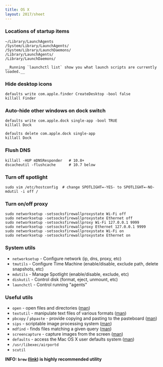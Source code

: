 ```yaml
---
title: OS X
layout: 2017/sheet
---
```


### Locations of startup items

    ~/Library/LaunchAgents
    /System/Library/LaunchAgents/
    /System/Library/LaunchDaemons/
    /Library/LaunchAgents/
    /Library/LaunchDaemons/

    __Running `launchctl list` show you what launch scripts are currently loaded.__

### Hide desktop icons

    defaults write com.apple.finder CreateDesktop -bool false
    killall Finder

### Auto-hide other windows on dock switch

    defaults write com.apple.dock single-app -bool TRUE
    killall Dock

    defaults delete com.apple.dock single-app
    killall Dock

### Flush DNS

    killall -HUP mDNSResponder   # 10.8+
    dscacheutil -flushcache      # 10.7 below

### Turn off spotlight

    sudo vim /etc/hostconfig  # change SPOTLIGHT=-YES- to SPOTLIGHT=-NO-
    mdutil -i off /

### Turn on/off proxy

    sudo networksetup -setsocksfirewallproxystate Wi-Fi off
    sudo networksetup -setsocksfirewallproxystate Ethernet off
    sudo networksetup -setsocksfirewallproxy Wi-Fi 127.0.0.1 9999
    sudo networksetup -setsocksfirewallproxy Ethernet 127.0.0.1 9999
    sudo networksetup -setsocksfirewallproxystate Wi-Fi on
    sudo networksetup -setsocksfirewallproxystate Ethernet on

### System utils

 - `networksetup` - Configure network (ip, dns, proxy, etc)
 - `tmutils` - Configure Time Machine (enable/disable, exclude path, delete snapshots, etc)
 - `mdutils` - Manage Spotlight (enable/disable, exclude, etc)
 - `diskutil` - Control disk (format, eject, unmount, etc)
 - `launchctl` - Control running "agents"

### Useful utils

 - `open` - open files and directories ([man](https://developer.apple.com/legacy/library/documentation/Darwin/Reference/ManPages/man1/open.1.html))
 - `textutil` - manipulate text files of various formats ([man](https://developer.apple.com/legacy/library/documentation/Darwin/Reference/ManPages/man1/textutil.1.html))
 - `pbcopy` / `pbpaste` - provide copying and pasting to the pasteboard ([man](https://developer.apple.com/legacy/library/documentation/Darwin/Reference/ManPages/man1/pbcopy.1.html))
 - `sips` - scriptable image processing system ([man](https://developer.apple.com/legacy/library/documentation/Darwin/Reference/ManPages/man1/sips.1.html))
 - `mdfind` - finds files matching a given query ([man](https://developer.apple.com/legacy/library/documentation/Darwin/Reference/ManPages/man1/mdfind.1.html))
 - `screencapture` - capture images from the screen ([man](https://developer.apple.com/legacy/library/documentation/Darwin/Reference/ManPages/man1/screencapture.1.html))
 - `defaults` - access the Mac OS X user defaults system ([man](https://developer.apple.com/legacy/library/documentation/Darwin/Reference/ManPages/man1/defaults.1.html))
 - `/usr/libexec/airportd`
 - `scutil`

 __INFO: `brew` ([link](https://brew.sh)) is highly recommended utility__
